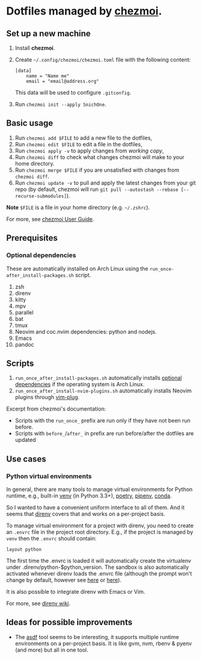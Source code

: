 # Dotfiles managed by [chezmoi](https://www.chezmoi.io/).

## Set up a new machine

1.  Install **chezmoi**.
2.  Create `~/.config/chezmoi/chezmoi.toml` file with the following content:

        [data]
            name = "Name me"
            email = "email@address.org"

    This data will be used to configure `.gitconfig`.
3.  Run `chezmoi init --apply SnichOne`.

## Basic usage

1. Run `chezmoi add $FILE` to add a new file to the dotfiles,
2. Run `chezmoi edit $FILE` to edit a file in the dotfiles,
3. Run `chezmoi apply -v` to apply changes from *working copy*,
4. Run `chezmoi diff` to check what changes chezmoi will make to your home directory.
5. Run `chezmoi merge $FILE` if you are unsatisfied with changes from `chezmoi diff`.
6. Run `chezmoi update -v` to pull and apply the latest changes from your git
   repo (by default, chezmoi will run `git pull --autostash --rebase
   [--recurse-submodules]`).

**Note** `$FILE` is a file in your home directory (e.g. `~/.zshrc`).

For more, see [chezmoi User Guide](https://www.chezmoi.io/user-guide/command-overview/).


## Prerequisites

### Optional dependencies

These are automatically installed on Arch Linux using the
`run_once-after_install-packages.sh` script.

1. zsh
2. direnv
3. kitty
4. mpv
5. parallel
6. bat
7. tmux
8. Neovim and coc.nvim dependencies: python and nodejs.
9. Emacs
10. pandoc

## Scripts

1. `run_once_after_install-packages.sh` automatically installs [optional
   dependencies](#optional-dependencies) if the operating system is Arch Linux.
2. `run_once_after_install-nvim-plugins.sh` automatically installs Neovim
   plugins through [vim-plug](https://github.com/junegunn/vim-plug).

Excerpt from chezmoi's documentation:

- Scripts with the `run_once_` prefix are run only if they have not been run
  before.
- Scripts with `before_`/`after_` in prefix are run before/after the dotfiles
  are updated

## Use cases

### Python virtual environments

In general, there are many tools to manage virtual environments for Python
runtime, e.g., built-in [venv](https://docs.python.org/3/library/venv.html) (in Python 3.3+),
[poetry](https://python-poetry.org/),
[pipenv](https://pipenv.pypa.io/en/latest/), [conda](https://conda.io/).

So I wanted to have a convenient uniform interface to all of them. And it seems
that [direnv](https://direnv.net/) covers that and works on a per-project basis.

To manage virtual environment for a project with direnv, you need to create an
`.envrc` file in the project root directory. E.g., if the project is managed by
`venv` then the `.envrc` should contain:

    layout python

The first time the .envrc is loaded it will automatically create the virtualenv
under .direnv/python-$python_version. The sandbox is also automatically
activated whenever direnv loads the .envrc file (although the prompt won't
change by default, however see [here](https://github.com/direnv/direnv/wiki/PS1)
or [here](https://github.com/direnv/direnv/wiki/Python#restoring-the-ps1)).

It is also possible to integrate direnv with Emacs or Vim.

For more, see [direnv wiki](https://github.com/direnv/direnv/wiki/Python#restoring-the-ps1).


## Ideas for possible improvements

- The [asdf](https://asdf-vm.com/) tool seems to be interesting, it supports
  multiple runtime environments on a per-project basis. It is like gvm, nvm,
  rbenv & pyenv (and more) but all in one tool.
